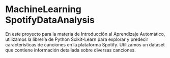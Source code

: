 # MachineLearning SpotifyDataAnalysis
En este proyecto para la materia de Introducción al Aprendizaje Automático, utilizamos la librería de Python Scikit-Learn para explorar y predecir características de canciones en la plataforma Spotify. Utilizamos un dataset que contiene información detallada sobre diversas canciones.
